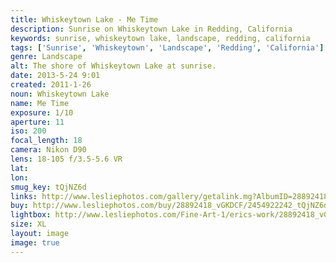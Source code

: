 ```yaml
---
title: Whiskeytown Lake - Me Time
description: Sunrise on Whiskeytown Lake in Redding, California
keywords: sunrise, whiskeytown lake, landscape, redding, california
tags: ['Sunrise', 'Whiskeytown', 'Landscape', 'Redding', 'California']
genre: Landscape
alt: The shore of Whiskeytown Lake at sunrise.
date: 2013-5-24 9:01
created: 2011-1-26
noun: Whiskeytown Lake
name: Me Time
exposure: 1/10
aperture: 11
iso: 200
focal_length: 18
camera: Nikon D90
lens: 18-105 f/3.5-5.6 VR
lat: 
lon: 
smug_key: tQjNZ6d
links: http://www.lesliephotos.com/gallery/getalink.mg?AlbumID=28892418&AlbumKey=vGKDCF&ImageID=2454922242&ImageKey=tQjNZ6d&how=forum&Page=1
buy: http://www.lesliephotos.com/buy/28892418_vGKDCF/2454922242_tQjNZ6d/
lightbox: http://www.lesliephotos.com/Fine-Art-1/erics-work/28892418_vGKDCF#!i=2454922242&k=tQjNZ6d&lb=1&s=A
size: XL
layout: image
image: true
---
```

